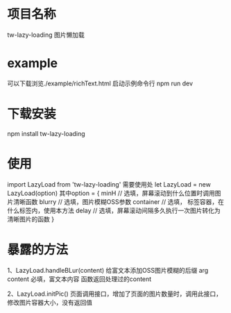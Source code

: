 # 项目名称
tw-lazy-loading
图片懒加载

# example
可以下载浏览./example/richText.html
启动示例命令行
npm run dev

# 下载安装
npm install tw-lazy-loading

# 使用
import LazyLoad from 'tw-lazy-loading'
需要使用处
let LazyLoad = new LazyLoad(option)
其中option = {
  minH // 选填，屏幕滚动到什么位置时调用图片清晰函数
  blurry // 选填，图片模糊OSS参数
  container // 选填， 标签容器，在什么标签内，使用本方法
  delay // 选填，屏幕滚动间隔多久执行一次图片转化为清晰图片的函数
}

# 暴露的方法
1、LazyLoad.handleBLur(content) 给富文本添加OSS图片模糊的后缀
arg content 必填，富文本内容
函数返回处理过的content

2、LazyLoad.initPic()
页面调用接口，增加了页面的图片数量时，调用此接口，修改图片容器大小，没有返回值
